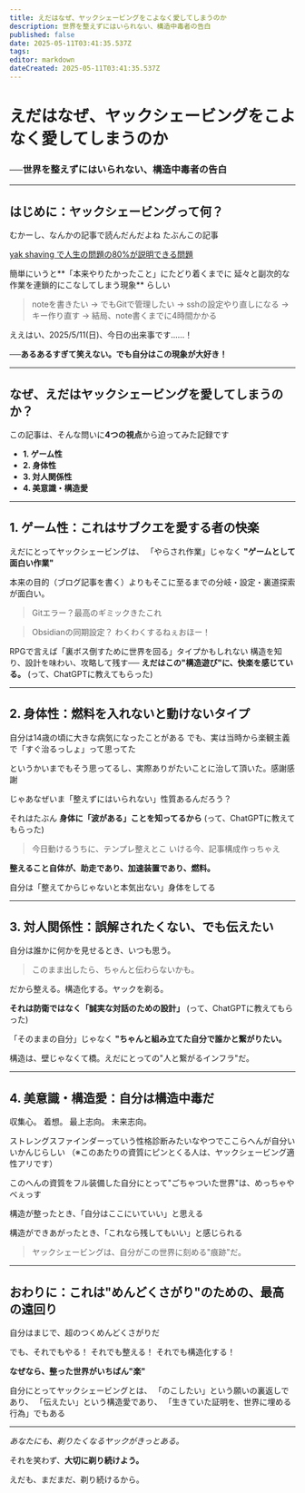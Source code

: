 ```yaml
---
title: えだはなぜ、ヤックシェービングをこよなく愛してしまうのか
description: 世界を整えずにはいられない、構造中毒者の告白
published: false
date: 2025-05-11T03:41:35.537Z
tags: 
editor: markdown
dateCreated: 2025-05-11T03:41:35.537Z
---
```


# えだはなぜ、ヤックシェービングをこよなく愛してしまうのか

### ──世界を整えずにはいられない、構造中毒者の告白

---

## はじめに：ヤックシェービングって何？

むかーし、なんかの記事で読んだんだよね
たぶんこの記事

[yak shaving で人生の問題の80%が説明できる問題](http://0xcc.net/blog/archives/000196.html)

簡単にいうと**「本来やりたかったこと」にたどり着くまでに
延々と副次的な作業を連鎖的にこなしてしまう現象** らしい


> noteを書きたい
> → でもGitで管理したい
> → sshの設定やり直しになる
> → キー作り直す
> → 結局、note書くまでに4時間かかる

ええはい、2025/5/11(日)、今日の出来事です……！

──**あるあるすぎて笑えない。でも自分はこの現象が大好き！**

---

## なぜ、えだはヤックシェービングを愛してしまうのか？

この記事は、そんな問いに**4つの視点**から迫ってみた記録です

* **1. ゲーム性**
* **2. 身体性**
* **3. 対人関係性**
* **4. 美意識・構造愛**

---

## 1. ゲーム性：これはサブクエを愛する者の快楽

えだにとってヤックシェービングは、
「やらされ作業」じゃなく **"ゲームとして面白い作業"**

本来の目的（ブログ記事を書く）よりもそこに至るまでの分岐・設定・裏道探索が面白い。

> Gitエラー？最高のギミックきたこれ

> Obsidianの同期設定？ わくわくするねぇおほー！

RPGで言えば「裏ボス倒すために世界を回る」タイプかもしれない
構造を知り、設計を味わい、攻略して残す──
**えだはこの"構造遊び"に、快楽を感じている。**
(って、ChatGPTに教えてもらった)

---

## 2. 身体性：燃料を入れないと動けないタイプ

自分は14歳の頃に大きな病気になったことがある
でも、実は当時から楽観主義で「すぐ治るっしょ」って思ってた

というかいまでもそう思ってるし、実際ありがたいことに治して頂いた。感謝感謝

じゃあなぜいま「整えずにはいられない」性質あるんだろう？

それはたぶん **身体に「波がある」ことを知ってるから** 
(って、ChatGPTに教えてもらった)

> 今日動けるうちに、テンプレ整えとこ
> いける今、記事構成作っちゃえ

**整えること自体が、助走であり、加速装置であり、燃料。**

自分は「整えてからじゃないと本気出ない」身体をしてる

---

## 3. 対人関係性：誤解されたくない、でも伝えたい

自分は誰かに何かを見せるとき、いつも思う。

> このまま出したら、ちゃんと伝わらないかも。

だから整える。構造化する。ヤックを剃る。

**それは防衛ではなく「誠実な対話のための設計」**
(って、ChatGPTに教えてもらった)

「そのままの自分」じゃなく
**"ちゃんと組み立てた自分で誰かと繋がりたい。**

構造は、壁じゃなくて橋。えだにとっての"人と繋がるインフラ"だ。

---

## 4. 美意識・構造愛：自分は構造中毒だ

収集心。
着想。
最上志向。
未来志向。

ストレングスファインダーっていう性格診断みたいなやつでここらへんが自分いいかんじらしい
（※このあたりの資質にピンとくる人は、ヤックシェービング適性アリです）

このへんの資質をフル装備した自分にとって"ごちゃついた世界"は、めっちゃやべぇっす

構造が整ったとき、「自分はここにいていい」と思える

構造ができあがったとき、「これなら残してもいい」と感じられる

> ヤックシェービングは、自分がこの世界に刻める"痕跡"だ。

---

## おわりに：これは"めんどくさがり"のための、最高の遠回り

自分はまじで、超のつくめんどくさがりだ

でも、それでもやる！
それでも整える！
それでも構造化する！

**なぜなら、整った世界がいちばん"楽"**

自分にとってヤックシェービングとは、
「のこしたい」という願いの裏返しであり、
「伝えたい」という構造愛であり、
「生きていた証明を、世界に埋める行為」でもある

---

*あなたにも、剃りたくなるヤックがきっとある。*

それを笑わず、**大切に剃り続けよう。**

えだも、まだまだ、剃り続けるから。